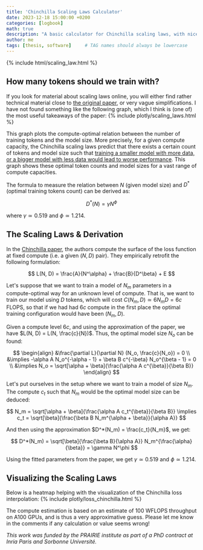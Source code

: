 ```yaml
---
title: 'Chinchilla Scaling Laws Calculator'
date: 2023-12-18 15:00:00 +0200
categories: [logbook]
math: true
description: "A basic calculator for Chinchilla scaling laws, with nice visualisation."
author: me
tags: [thesis, software]     # TAG names should always be lowercase
---
```


{% include html/scaling_law.html %}


## How many tokens should we train with?

If you look for material about scaling laws online, you will either find rather technical material close to [the original paper](https://arxiv.org/pdf/2203.15556.pdf), or very vague simplifications. I have not found something like the following graph, which I think is (one of) the most useful takeaways of the paper:
{% include plotly/scaling_laws.html %}

This graph plots the compute-optimal relation between the number of training tokens and the model size. More precisely, for a given compute capacity, the Chinchilla scaling laws predict that there exists a certain count of tokens and model size such that <ins>training a smaller model with more data, or a bigger model with less data would lead to worse performance</ins>. This graph shows these optimal token counts and model sizes for a vast range of compute capacities.

The formula to measure the relation between $N$ (given model size) and $D^*$ (optimal training tokens count) can be derived as:

$$ D^*(N) = \gamma N^\phi $$ 

where $\gamma \simeq 0.519$ and $\phi \simeq 1.214$.


## The Scaling Laws & Derivation

In the [Chinchilla paper](https://arxiv.org/pdf/2203.15556.pdf), the authors compute the surface of the loss function at fixed compute (i.e. a given $(N, D)$ pair). They empirically retrofit the following formulation:

$$ L(N, D) = \frac{A}{N^\alpha} + \frac{B}{D^\beta} + E $$

Let's suppose that we want to train a model of $N_m$ parameters in a compute-optimal way for an unknown level of compute. That is, we want to train our model using $D$ tokens, which will cost $C(N_m, D) \simeq 6N_mD = 6c$ FLOPS, so that if we had had $6c$ compute in the first place the optimal training configuration would have been $(N_m, D)$.

Given a compute level $6c$, and using the approximation of the paper, we have $L(N, D) = L(N, \frac{c}{N})$. Thus, the optimal model size $N_o$ can be found:

$$ \begin{align}
&\frac{\partial L}{\partial N} (N_o, \frac{c}{N_o}) = 0 \\
&\implies -\alpha A N_o^{-\alpha - 1} + \beta B c^{-\beta} N_o^{\beta - 1} = 0 \\
&\implies N_o = \sqrt[\alpha + \beta]{\frac{\alpha A c^{\beta}}{\beta B}}
\end{align} $$

Let's put ourselves in the setup where we want to train a model of size $N_m$. The compute $c_t$ such that $N_m$ would be the optimal model size can be deduced:

$$ N_m = \sqrt[\alpha + \beta]{\frac{\alpha A c_t^{\beta}}{\beta B}} \implies c_t = \sqrt[\beta]{\frac{\beta B N_m^{\alpha + \beta}}{\alpha A}} $$

And then using the approximation $D^*(N_m) = \frac{c_t}{N_m}$, we get:

$$ D^*(N_m) = \sqrt[\beta]{\frac{\beta B}{\alpha A}} N_m^{\frac{\alpha}{\beta}} = \gamma N^\phi $$

Using the fitted parameters from the paper, we get $\gamma \simeq 0.519$ and $\phi \simeq 1.214$.

## Visualizing the Scaling Laws

Below is a heatmap helping with the visualization of the Chinchilla loss interpolation:
{% include plotly/loss_chinchilla.html %}

The compute estimation is based on an estimate of 100 WFLOPS throughput on A100 GPUs, and is thus a very approximative guess. Please let me know in the comments if any calculation or value seems wrong!

*This work was funded by the PRAIRIE institute as part of a PhD contract at Inria Paris and Sorbonne Université.*